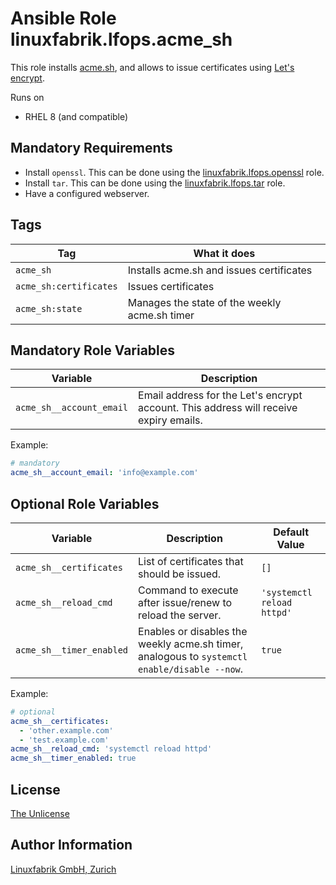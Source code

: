 # Ansible Role linuxfabrik.lfops.acme_sh

This role installs [acme.sh](https://github.com/acmesh-official/acme.sh), and allows to issue certificates using [Let's encrypt](https://letsencrypt.org).

Runs on

* RHEL 8 (and compatible)


## Mandatory Requirements

* Install `openssl`. This can be done using the [linuxfabrik.lfops.openssl](https://github.com/Linuxfabrik/lfops/tree/main/roles/openssl) role.
* Install `tar`. This can be done using the [linuxfabrik.lfops.tar](https://github.com/Linuxfabrik/lfops/tree/main/roles/tar) role.
* Have a configured webserver.


## Tags

| Tag                    | What it does                                  |
| ---                    | ------------                                  |
| `acme_sh`              | Installs acme.sh and issues certificates      |
| `acme_sh:certificates` | Issues certificates                           |
| `acme_sh:state`        | Manages the state of the weekly acme.sh timer |


## Mandatory Role Variables

| Variable                 | Description                                                                           |
| --------                 | -----------                                                                           |
| `acme_sh__account_email` | Email address for the Let's encrypt account. This address will receive expiry emails. |

Example:
```yaml
# mandatory
acme_sh__account_email: 'info@example.com'
```


## Optional Role Variables

| Variable | Description | Default Value |
| -------- | ----------- | ------------- |
| `acme_sh__certificates` | List of certificates that should be issued. | `[]` |
| `acme_sh__reload_cmd` | Command to execute after issue/renew to reload the server. | `'systemctl reload httpd'` |
| `acme_sh__timer_enabled` | Enables or disables the weekly acme.sh timer, analogous to `systemctl enable/disable --now`. | `true` |


Example:
```yaml
# optional
acme_sh__certificates:
  - 'other.example.com'
  - 'test.example.com'
acme_sh__reload_cmd: 'systemctl reload httpd'
acme_sh__timer_enabled: true
```


## License

[The Unlicense](https://unlicense.org/)


## Author Information

[Linuxfabrik GmbH, Zurich](https://www.linuxfabrik.ch)
